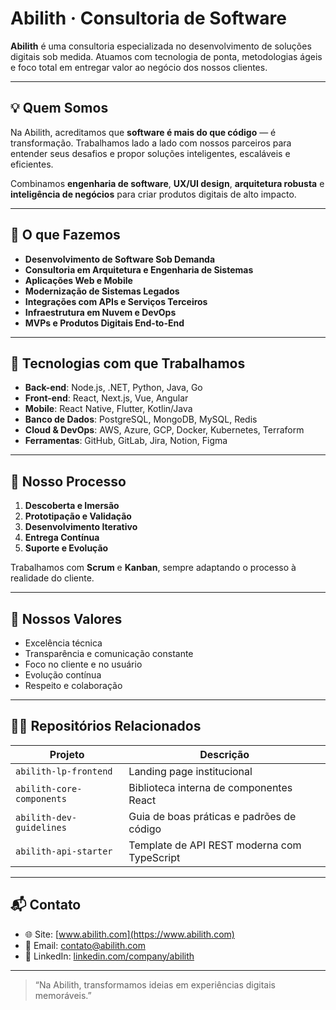 # Abilith · Consultoria de Software

**Abilith** é uma consultoria especializada no desenvolvimento de soluções digitais sob medida. Atuamos com tecnologia de ponta, metodologias ágeis e foco total em entregar valor ao negócio dos nossos clientes.

---

## 💡 Quem Somos

Na Abilith, acreditamos que **software é mais do que código** — é transformação. Trabalhamos lado a lado com nossos parceiros para entender seus desafios e propor soluções inteligentes, escaláveis e eficientes.

Combinamos **engenharia de software**, **UX/UI design**, **arquitetura robusta** e **inteligência de negócios** para criar produtos digitais de alto impacto.

---

## 🚀 O que Fazemos

- **Desenvolvimento de Software Sob Demanda**
- **Consultoria em Arquitetura e Engenharia de Sistemas**
- **Aplicações Web e Mobile**
- **Modernização de Sistemas Legados**
- **Integrações com APIs e Serviços Terceiros**
- **Infraestrutura em Nuvem e DevOps**
- **MVPs e Produtos Digitais End-to-End**

---

## 🧰 Tecnologias com que Trabalhamos

- **Back-end**: Node.js, .NET, Python, Java, Go
- **Front-end**: React, Next.js, Vue, Angular
- **Mobile**: React Native, Flutter, Kotlin/Java
- **Banco de Dados**: PostgreSQL, MongoDB, MySQL, Redis
- **Cloud & DevOps**: AWS, Azure, GCP, Docker, Kubernetes, Terraform
- **Ferramentas**: GitHub, GitLab, Jira, Notion, Figma

---

## 🔁 Nosso Processo

1. **Descoberta e Imersão**
2. **Prototipação e Validação**
3. **Desenvolvimento Iterativo**
4. **Entrega Contínua**
5. **Suporte e Evolução**

Trabalhamos com **Scrum** e **Kanban**, sempre adaptando o processo à realidade do cliente.

---

## 🤝 Nossos Valores

- Excelência técnica
- Transparência e comunicação constante
- Foco no cliente e no usuário
- Evolução contínua
- Respeito e colaboração

---

## 🧑‍💻 Repositórios Relacionados

| Projeto                        | Descrição                                        |
|-------------------------------|--------------------------------------------------|
| `abilith-lp-frontend`         | Landing page institucional                       |
| `abilith-core-components`     | Biblioteca interna de componentes React          |
| `abilith-dev-guidelines`      | Guia de boas práticas e padrões de código        |
| `abilith-api-starter`         | Template de API REST moderna com TypeScript      |

---

## 📬 Contato

- 🌐 Site: [www.abilith.com](https://www.abilith.com)
- 📧 Email: contato@abilith.com
- 💼 LinkedIn: [linkedin.com/company/abilith](https://www.linkedin.com/company/abilith)

---

> “Na Abilith, transformamos ideias em experiências digitais memoráveis.”
